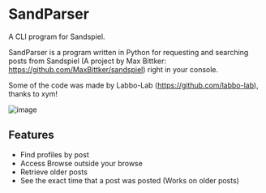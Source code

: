# SandParser
A CLI program for Sandspiel.

SandParser is a program written in Python for requesting and searching posts from Sandspiel (A project by Max Bittker: https://github.com/MaxBittker/sandspiel) right in your console.

Some of the code was made by Labbo-Lab (https://github.com/labbo-lab), thanks to xym!

![image](https://user-images.githubusercontent.com/127464956/224216570-e0599aab-7a6a-48ab-ba4c-a8a711267cb4.png)

## Features
- Find profiles by post
- Access Browse outside your browse
- Retrieve older posts
- See the exact time that a post was posted (Works on older posts)
